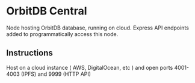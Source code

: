 # OrbitDB Central

Node hosting OrbitDB database, running on cloud. Express API endpoints added to programmatically access this node.

## Instructions

Host on a cloud instance ( AWS, DigitalOcean, etc ) and open ports 4001-4003 (IPFS) and 9999 (HTTP API)
